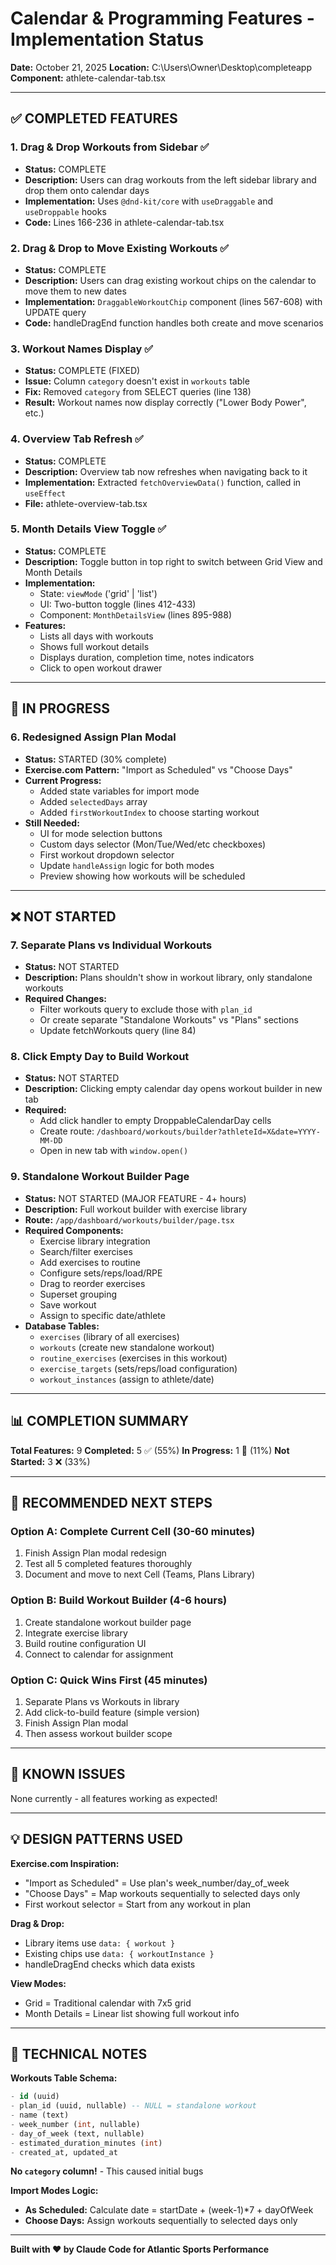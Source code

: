# Calendar & Programming Features - Implementation Status

**Date:** October 21, 2025
**Location:** C:\Users\Owner\Desktop\completeapp
**Component:** athlete-calendar-tab.tsx

---

## ✅ COMPLETED FEATURES

### 1. Drag & Drop Workouts from Sidebar ✅
- **Status:** COMPLETE
- **Description:** Users can drag workouts from the left sidebar library and drop them onto calendar days
- **Implementation:** Uses `@dnd-kit/core` with `useDraggable` and `useDroppable` hooks
- **Code:** Lines 166-236 in athlete-calendar-tab.tsx

### 2. Drag & Drop to Move Existing Workouts ✅
- **Status:** COMPLETE
- **Description:** Users can drag existing workout chips on the calendar to move them to new dates
- **Implementation:** `DraggableWorkoutChip` component (lines 567-608) with UPDATE query
- **Code:** handleDragEnd function handles both create and move scenarios

### 3. Workout Names Display ✅
- **Status:** COMPLETE (FIXED)
- **Issue:** Column `category` doesn't exist in `workouts` table
- **Fix:** Removed `category` from SELECT queries (line 138)
- **Result:** Workout names now display correctly ("Lower Body Power", etc.)

### 4. Overview Tab Refresh ✅
- **Status:** COMPLETE
- **Description:** Overview tab now refreshes when navigating back to it
- **Implementation:** Extracted `fetchOverviewData()` function, called in `useEffect`
- **File:** athlete-overview-tab.tsx

### 5. Month Details View Toggle ✅
- **Status:** COMPLETE
- **Description:** Toggle button in top right to switch between Grid View and Month Details
- **Implementation:**
  - State: `viewMode` ('grid' | 'list')
  - UI: Two-button toggle (lines 412-433)
  - Component: `MonthDetailsView` (lines 895-988)
- **Features:**
  - Lists all days with workouts
  - Shows full workout details
  - Displays duration, completion time, notes indicators
  - Click to open workout drawer

---

## 🚧 IN PROGRESS

### 6. Redesigned Assign Plan Modal
- **Status:** STARTED (30% complete)
- **Exercise.com Pattern:** "Import as Scheduled" vs "Choose Days"
- **Current Progress:**
  - Added state variables for import mode
  - Added `selectedDays` array
  - Added `firstWorkoutIndex` to choose starting workout
- **Still Needed:**
  - UI for mode selection buttons
  - Custom days selector (Mon/Tue/Wed/etc checkboxes)
  - First workout dropdown selector
  - Update `handleAssign` logic for both modes
  - Preview showing how workouts will be scheduled

---

## ❌ NOT STARTED

### 7. Separate Plans vs Individual Workouts
- **Status:** NOT STARTED
- **Description:** Plans shouldn't show in workout library, only standalone workouts
- **Required Changes:**
  - Filter workouts query to exclude those with `plan_id`
  - Or create separate "Standalone Workouts" vs "Plans" sections
  - Update fetchWorkouts query (line 84)

### 8. Click Empty Day to Build Workout
- **Status:** NOT STARTED
- **Description:** Clicking empty calendar day opens workout builder in new tab
- **Required:**
  - Add click handler to empty DroppableCalendarDay cells
  - Create route: `/dashboard/workouts/builder?athleteId=X&date=YYYY-MM-DD`
  - Open in new tab with `window.open()`

### 9. Standalone Workout Builder Page
- **Status:** NOT STARTED (MAJOR FEATURE - 4+ hours)
- **Description:** Full workout builder with exercise library
- **Route:** `/app/dashboard/workouts/builder/page.tsx`
- **Required Components:**
  - Exercise library integration
  - Search/filter exercises
  - Add exercises to routine
  - Configure sets/reps/load/RPE
  - Drag to reorder exercises
  - Superset grouping
  - Save workout
  - Assign to specific date/athlete
- **Database Tables:**
  - `exercises` (library of all exercises)
  - `workouts` (create new standalone workout)
  - `routine_exercises` (exercises in this workout)
  - `exercise_targets` (sets/reps/load configuration)
  - `workout_instances` (assign to athlete/date)

---

## 📊 COMPLETION SUMMARY

**Total Features:** 9
**Completed:** 5 ✅ (55%)
**In Progress:** 1 🚧 (11%)
**Not Started:** 3 ❌ (33%)

---

## 🎯 RECOMMENDED NEXT STEPS

### Option A: Complete Current Cell (30-60 minutes)
1. Finish Assign Plan modal redesign
2. Test all 5 completed features thoroughly
3. Document and move to next Cell (Teams, Plans Library)

### Option B: Build Workout Builder (4-6 hours)
1. Create standalone workout builder page
2. Integrate exercise library
3. Build routine configuration UI
4. Connect to calendar for assignment

### Option C: Quick Wins First (45 minutes)
1. Separate Plans vs Workouts in library
2. Add click-to-build feature (simple version)
3. Finish Assign Plan modal
4. Then assess workout builder scope

---

## 🐛 KNOWN ISSUES

None currently - all features working as expected!

---

## 💡 DESIGN PATTERNS USED

**Exercise.com Inspiration:**
- "Import as Scheduled" = Use plan's week_number/day_of_week
- "Choose Days" = Map workouts sequentially to selected days only
- First workout selector = Start from any workout in plan

**Drag & Drop:**
- Library items use `data: { workout }`
- Existing chips use `data: { workoutInstance }`
- handleDragEnd checks which data exists

**View Modes:**
- Grid = Traditional calendar with 7x5 grid
- Month Details = Linear list showing full workout info

---

## 📝 TECHNICAL NOTES

**Workouts Table Schema:**
```sql
- id (uuid)
- plan_id (uuid, nullable) -- NULL = standalone workout
- name (text)
- week_number (int, nullable)
- day_of_week (text, nullable)
- estimated_duration_minutes (int)
- created_at, updated_at
```

**No `category` column!** - This caused initial bugs

**Import Modes Logic:**
- **As Scheduled:** Calculate date = startDate + (week-1)*7 + dayOfWeek
- **Choose Days:** Assign workouts sequentially to selected days only

---

**Built with ❤️ by Claude Code for Atlantic Sports Performance**
